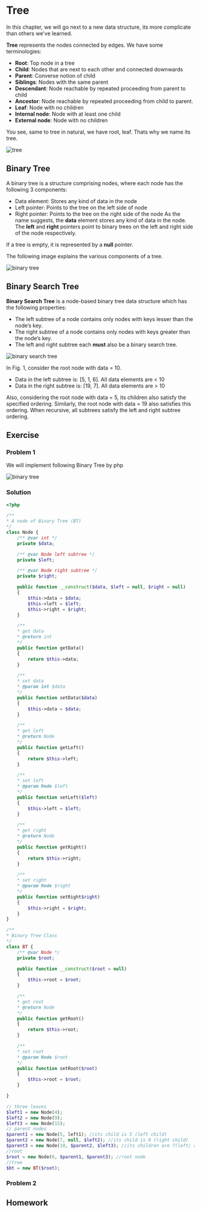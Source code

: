 # Tree
In this chapter, we will go next to a new data structure, its more complicate than others we've learned.

**Tree** represents the nodes connected by edges. We have some terminologies:
- **Root**: Top node in a tree
- **Child**: Nodes that are next to each other and connected downwards
- **Parent**: Converse notion of child
- **Siblings**: Nodes with the same parent
- **Descendant**: Node reachable by repeated proceeding from parent to child
- **Ancestor**: Node reachable by repeated proceeding from child to parent.
- **Leaf**: Node with no children
- **Internal node**: Node with at least one child
- **External node**: Node with no children

You see, same to tree in natural, we have root, leaf. Thats why we name its tree.

![tree](./images/tree.png)

## Binary Tree

A binary tree is a structure comprising nodes, where each node has the following 3 components:

- Data element: Stores any kind of data in the node
- Left pointer: Points to the tree on the left side of node
- Right pointer: Points to the tree on the right side of the node
As the name suggests, the **data** element stores any kind of data in the node.
The **left** and **right** pointers point to binary trees on the left and right side of the node respectively.

If a tree is empty, it is represented by a **null** pointer.

The following image explains the various components of a tree.

![binary tree](./images/binary-tree.png)

## Binary Search Tree

**Binary Search Tree** is a node-based binary tree data structure which has the following properties:

- The left subtree of a node contains only nodes with keys lesser than the node’s key.
- The right subtree of a node contains only nodes with keys greater than the node’s key.
- The left and right subtree each **must** also be a binary search tree.

![binary search tree](./images/binary-search-tree.png)

In Fig. 1, consider the root node with data = 10.

- Data in the left subtree is: [5, 1, 6].
All data elements are < 10 
- Data in the right subtree is: [19, 7].
All data elements are > 10

Also, considering the root node with data = 5, its children also satisfy the specified ordering. Similarly, the root node with data = 19 also satisfies this ordering. When recursive, all subtrees satisfy the left and right subtree ordering.

## Exercise
### Problem 1
We will implement following Binary Tree by php

![binary tree](./images/binary-tree.png)

### Solution
```php
<?php

/**
* A node of Binary Tree (BT)
*/
class Node {
    /** @var int */
    private $data;

    /** @var Node left subtree */
    private $left;

    /** @var Node right subtree */
    private $right;

    public function __construct($data, $left = null, $right = null)
    {
        $this->data = $data;
        $this->left = $left;
        $this->right = $right;
    }

    /**
    * get data
    * @return int
    */
    public function getData()
    {
        return $this->data;
    }

    /**
    * set data
    * @param int $data
    */
    public function setData($data)
    {
        $this->data = $data;
    }

    /**
    * get left
    * @return Node
    */
    public function getLeft()
    {
        return $this->left;
    }

    /**
    * set left
    * @param Node $left
    */
    public function setLeft($left)
    {
        $this->left = $left;
    }

    /**
    * get right
    * @return Node
    */
    public function getRight()
    {
        return $this->right;
    }

    /**
    * set right
    * @param Node $right
    */
    public function setRight$right)
    {
        $this->right = $right;
    }
}

/**
* Binary Tree Class
*/
class BT {
    /** @var Node */ 
    private $root;

    public function __construct($root = null)
    {
        $this->root = $root;
    }

    /**
    * get root
    * @return Node
    */
    public function getRoot()
    {
        return $this->root;
    }

    /**
    * set root
    * @param Node $root
    */
    public function setRoot($root)
    {
        $this->root = $root;
    }

}

// three leaves
$left1 = new Node(4);
$left2 = new Node(9);
$left3 = new Node(15);
// parent nodes
$parent1 = new Node(5, left1); //its child is 5 (left child)
$parent2 = new Node(7, null, $left2); //its child is 9 (right child)
$parent3 = new Node(10, $parent2, $left3); //its children are 7(left) and 15 (right)
//root
$root = new Node(6, $parent1, $parent3); //root node
//tree
$bt = new BT($root);

```

### Problem 2

## Homework